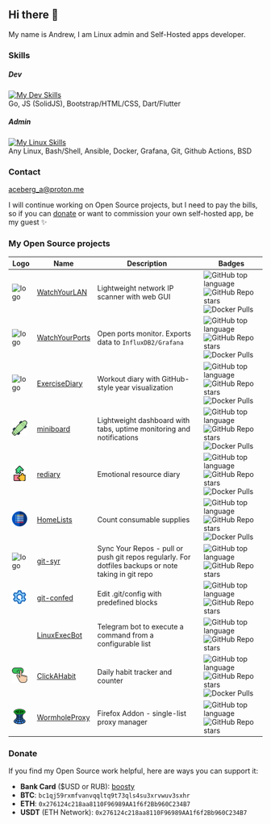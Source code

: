 ## Hi there 👋

My name is Andrew, I am Linux admin and Self-Hosted apps developer.   

### Skills
##### Dev
[![My Dev Skills](https://skillicons.dev/icons?i=go,js,solidjs,bootstrap,html,css,dart,flutter)](https://skillicons.dev)   
Go, JS (SolidJS), Bootstrap/HTML/CSS, Dart/Flutter
##### Admin
[![My Linux Skills](https://skillicons.dev/icons?i=linux,bash,ansible,docker,grafana,git,githubactions,bsd)](https://skillicons.dev)   
Any Linux, Bash/Shell, Ansible, Docker, Grafana, Git, Github Actions, BSD


### Contact
aceberg_a@proton.me

I will continue working on Open Source projects, but I need to pay the bills, so if you can [donate](https://github.com/aceberg#donate) or want to commission your own self-hosted app, be my guest ✨


### My Open Source projects

| Logo | Name  | Description | Badges |
| -------- | --------  | ----------- | ------- |
| <img src="https://raw.githubusercontent.com/aceberg/WatchYourLAN/main/assets/logo.png" alt="logo" width="30"/> | [WatchYourLAN](https://github.com/aceberg/WatchYourLAN) | Lightweight network IP scanner with web GUI  | ![GitHub top language](https://img.shields.io/github/languages/top/aceberg/WatchYourLAN) ![GitHub Repo stars](https://img.shields.io/github/stars/aceberg/WatchYourLAN?style=flat&logo=github&color=%23038000) ![Docker Pulls](https://img.shields.io/docker/pulls/aceberg/watchyourlan?style=flat&logo=docker)|
| <img src="https://raw.githubusercontent.com/aceberg/WatchYourPorts/main/assets/logo.png" alt="logo" width="30"/> | [WatchYourPorts](https://github.com/aceberg/WatchYourPorts) | Open ports monitor. Exports data to `InfluxDB2/Grafana` | ![GitHub top language](https://img.shields.io/github/languages/top/aceberg/WatchYourPorts) ![GitHub Repo stars](https://img.shields.io/github/stars/aceberg/watchyourports?style=flat&logo=github&color=%23038000) ![Docker Pulls](https://img.shields.io/docker/pulls/aceberg/watchyourports?style=flat&logo=docker)|
| <img src="https://raw.githubusercontent.com/aceberg/ExerciseDiary/main/assets/logo.png" alt="logo" width="30"/> | [ExerciseDiary](https://github.com/aceberg/ExerciseDiary) | Workout diary with GitHub-style year visualization | ![GitHub top language](https://img.shields.io/github/languages/top/aceberg/ExerciseDiary) ![GitHub Repo stars](https://img.shields.io/github/stars/aceberg/ExerciseDiary?style=flat&logo=github&color=%23038000) ![Docker Pulls](https://img.shields.io/docker/pulls/aceberg/exercisediary?style=flat&logo=docker)|
| <img src="https://raw.githubusercontent.com/aceberg/miniboard/main/assets/logo.png" alt="logo" width="30"/> | [miniboard](https://github.com/aceberg/miniboard) | Lightweight dashboard with tabs, uptime monitoring and notifications | ![GitHub top language](https://img.shields.io/github/languages/top/aceberg/miniboard) ![GitHub Repo stars](https://img.shields.io/github/stars/aceberg/miniboard?style=flat&logo=github&color=%23038000) ![Docker Pulls](https://img.shields.io/docker/pulls/aceberg/miniboard?style=flat&logo=docker)|
| <img src="https://raw.githubusercontent.com/aceberg/rediary/main/assets/logo.png" alt="logo" width="30"/> | [rediary](https://github.com/aceberg/rediary) | Emotional resource diary | ![GitHub top language](https://img.shields.io/github/languages/top/aceberg/rediary) ![GitHub Repo stars](https://img.shields.io/github/stars/aceberg/rediary?style=flat&logo=github&color=%23038000) ![Docker Pulls](https://img.shields.io/docker/pulls/aceberg/rediary?style=flat&logo=docker)|
| <img src="https://raw.githubusercontent.com/aceberg/HomeLists/main/assets/logo.png" alt="logo" width="30"/> | [HomeLists](https://github.com/aceberg/HomeLists) | Count consumable supplies | ![GitHub top language](https://img.shields.io/github/languages/top/aceberg/HomeLists) ![GitHub Repo stars](https://img.shields.io/github/stars/aceberg/HomeLists?style=flat&logo=github&color=%23038000) ![Docker Pulls](https://img.shields.io/docker/pulls/aceberg/homelists?style=flat&logo=docker)|
| <img src="https://raw.githubusercontent.com/aceberg/git-syr/main/assets/logo.png" alt="logo" width="30"/> | [git-syr](https://github.com/aceberg/git-syr) | Sync Your Repos - pull or push git repos regularly. For dotfiles backups or note taking in git repo  | ![GitHub top language](https://img.shields.io/github/languages/top/aceberg/git-syr) ![GitHub Repo stars](https://img.shields.io/github/stars/aceberg/git-syr?style=flat&logo=github&color=%23038000)|
| <img src="https://raw.githubusercontent.com/aceberg/git-confed/main/assets/logo.png" alt="logo" width="30"/> | [git-confed](https://github.com/aceberg/git-confed) | Edit .git/config with predefined blocks | ![GitHub top language](https://img.shields.io/github/languages/top/aceberg/git-confed) ![GitHub Repo stars](https://img.shields.io/github/stars/aceberg/git-confed?style=flat&logo=github&color=%23038000)|
| | [LinuxExecBot](https://github.com/aceberg/LinuxExecBot) | Telegram bot to execute a command from a configurable list | ![GitHub top language](https://img.shields.io/github/languages/top/aceberg/LinuxExecBot) ![GitHub Repo stars](https://img.shields.io/github/stars/aceberg/LinuxExecBot?style=flat&logo=github&color=%23038000)|
| <img src="https://raw.githubusercontent.com/aceberg/ClickAHabit/main/assets/logo.png" alt="logo" width="30"/> | [ClickAHabit](https://github.com/aceberg/ClickAHabit) | Daily habit tracker and counter  | ![GitHub top language](https://img.shields.io/github/languages/top/aceberg/ClickAHabit) ![GitHub Repo stars](https://img.shields.io/github/stars/aceberg/ClickAHabit?style=flat&logo=github&color=%23038000) ![Docker Pulls](https://img.shields.io/docker/pulls/aceberg/clickahabit?style=flat&logo=docker)|
| <img src="https://raw.githubusercontent.com/aceberg/WormholeProxy/main/assets/logo.png" alt="logo" width="30"/> | [WormholeProxy](https://github.com/aceberg/WormholeProxy) | Firefox Addon - single-list proxy manager | ![GitHub top language](https://img.shields.io/github/languages/top/aceberg/WormholeProxy) ![GitHub Repo stars](https://img.shields.io/github/stars/aceberg/WormholeProxy?style=flat&logo=github&color=%23038000) |

### Donate

If you find my Open Source work helpful, here are ways you can support it:

- **Bank Card** ($USD or RUB): [boosty](https://boosty.to/aceberg/donate)
- **BTC**: ```bc1qj59rxmfvanvqqltq9t73qls4su3xrvwuv3sxhr```
- **ETH**: ```0x276124c218aa8110F96989AA1f6f2Bb960C234B7```
- **USDT** (ETH Network): ```0x276124c218aa8110F96989AA1f6f2Bb960C234B7```